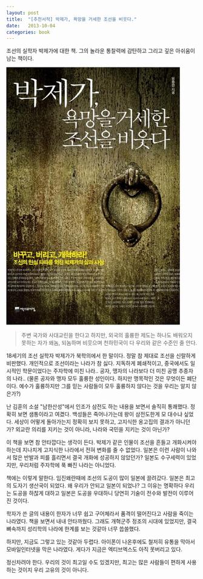```yaml
---
layout: post
title:  "[추천서적] 박제가, 욕망을 거세한 조선을 비웃다."
date:   2013-10-04
categories: book
---
```


조선의 실학자 박제가에 대한 책. 그의 놀라운 통찰력에 감탄하고 그리고 깊은 아쉬움이 남는 책이다.

![park](/assets/images/park.jpg)

>주변 국가와 사대교린을 한다고 하지만, 외국의 훌륭한 제도는 하나도 배워오지 못하는 자가 왜놈, 되놈하며 비웃으며 천하민국이 다 우리와 같은 수준인 줄 안다.

18세기의 조선 실학자 박제가가 북학의에서 한 말이다. 정말 참 제대로 조선을 신랄하게 비판했다.
개인적으로 조선이라는 나라가 참 싫다.
지독하게 폐쇄적이고, 중국에서도 일시적인 학문이었다는  주자학에 미친 나라..
공자, 맹자의 나라보다 더 미친 공맹 추종자의 나라..
(물론 공자와 맹자 모두 훌륭한 성인이다. 하지만 맹목적인 것은 무엇이든 폐단이다.
예수가 훌륭하지만 그를 믿는 사람들이 모두 훌륭하지 않다는 것을 우리는 알지 않은가?)

난 김훈의 소설 "남한산성"에서 인조가 삼전도 하는 내용을 보면서 솔직히 통쾌했다.
정확히 보면 샘통이라고 여겼다. 백성들은 죽어나가는데 왕이 삼전도한게 모 대수냐 싶었다.
세상이 어떻게 돌아가는지 정확히 보지 못하고, 고지식한 옹고집의 결과가 아니던가?
외교란 의리를 지키는 것이 아니라, 나라와 국민을 지키는 것이 아닌가?

이 책을 보면 참 안타깝다는 생각이 든다. 박제가 같은 인물이 조선을 흔들고 개화시켜야 하는데
지나치게 고지식한 나라에서 전혀 변화를 줄 수 없었다.
일본은 이런 사람이 나와서 많은 반발과 피를 흘리면서 결국 개화에 성공하지 않았던가?
일본도 수구세력이 있었지만, 우리처럼 주자학에 푹 빠진 나라는 아니었다.

책에는 이렇게 말한다.
임진왜란때에 조선의 도공이 많이 일본에 끌려갔다. 일본은 최고의 도자기 생산국이 되었다.
왜 우리가 안되고 일본이 되었나? 그 이유는 명확하다 우리는 도공을 하찮게 대하고 일본은 도공을 우대하니 당연히 기술이 전수와 발전이 이루어진 것이다.

학자가 쓴 글의 내용이 한자가 너무 쉽고 구어체라서 품격이 떨어진다고 사람을 죽이는 나라였다.
책을 보면서 내내 안타까웠다. 그래도 개혁군주 정조의 시대에 있었지만, 결국 뼈속까지 성리학의 나라에 한계를 보는 것같아 너무 씁쓸했다.

하지만, 지금도 그렇고 있는 것같아 두렵다.
아이폰이 나온후에도 철저히 유통을 막아서 모바일인터넷을 막은 나라였다.
게다가 지금은 엑티브엑스도 아직 못버리고 있다.

정신차려야 한다. 우리의 것이 최고일 수도 있겠지만, 최고는 많은 사람들이 편하게 사용하는 것이지 우리 고유의 것이 아니다.
